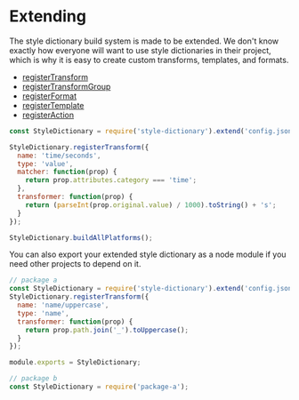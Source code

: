 # Extending

The style dictionary build system is made to be extended. We don't know exactly how everyone will want to use style dictionaries in their project, which is why it is easy to create custom transforms, templates, and formats.

* [registerTransform](api.md#registertransform)
* [registerTransformGroup](api.md#registertransformgroup)
* [registerFormat](api.md#registerformat)
* [registerTemplate](api.md#registertemplate)
* [registerAction](api.md#registeraction)

```javascript
const StyleDictionary = require('style-dictionary').extend('config.json');

StyleDictionary.registerTransform({
  name: 'time/seconds',
  type: 'value',
  matcher: function(prop) {
    return prop.attributes.category === 'time';
  },
  transformer: function(prop) {
    return (parseInt(prop.original.value) / 1000).toString() + 's';
  }
});

StyleDictionary.buildAllPlatforms();
```

You can also export your extended style dictionary as a node module if you need other projects to depend on it.

```javascript
// package a
const StyleDictionary = require('style-dictionary').extend('config.json');
StyleDictionary.registerTransform({
  name: 'name/uppercase',
  type: 'name',
  transformer: function(prop) {
    return prop.path.join('_').toUppercase();
  }
});

module.exports = StyleDictionary;

// package b
const StyleDictionary = require('package-a');
```
